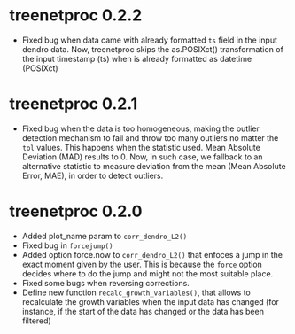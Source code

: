 # treenetproc 0.2.2
* Fixed bug when data came with already formatted `ts` field in the input dendro data. Now, treenetproc skips the as.POSIXct() transformation of the input timestamp (ts) when is already formatted as datetime (POSIXct)

# treenetproc 0.2.1

* Fixed bug when the data is too homogeneous, making the outlier detection mechanism to fail and throw too many outliers no matter the `tol` values. This happens when the statistic used. Mean Absolute Deviation (MAD) results to 0. Now, in such case, we fallback to an alternative statistic to measure deviation from the mean (Mean Absolute Error, MAE), in order to detect outliers.

# treenetproc 0.2.0

* Added plot_name param to `corr_dendro_L2()`
* Fixed bug in `forcejump()`
* Added option force.now to `corr_dendro_L2()` that enfoces a jump in the exact moment given by the user. This is because the `force` option decides where to do the jump and might not the most suitable place.
* Fixed some bugs when reversing corrections.
* Define new function `recalc_growth_variables()`, that allows to recalculate the growth variables when the input data has changed (for instance, if the start of the data has changed or the data has been filtered)

